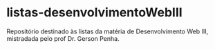 # listas-desenvolvimentoWebIII
Repositório destinado às listas da matéria de Desenvolvimento Web III, mistradada pelo prof Dr. Gerson Penha.
